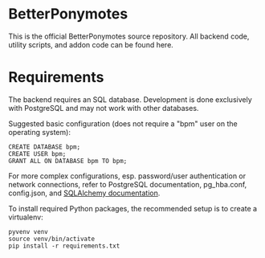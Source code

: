 BetterPonymotes
===============

This is the official BetterPonymotes source repository. All backend code,
utility scripts, and addon code can be found here.


Requirements
============

The backend requires an SQL database. Development is done exclusively with
PostgreSQL and may not work with other databases.

Suggested basic configuration (does not require a "bpm" user on the operating
system):

    CREATE DATABASE bpm;
    CREATE USER bpm;
    GRANT ALL ON DATABASE bpm TO bpm;

For more complex configurations, esp. password/user authentication or network
connections, refer to PostgreSQL documentation, pg_hba.conf, config.json, and
[SQLAlchemy documentation](http://docs.sqlalchemy.org/en/rel_0_9/core/engines.html#database-urls).

To install required Python packages, the recommended setup is to create a
virtualenv:

    pyvenv venv
    source venv/bin/activate
    pip install -r requirements.txt
